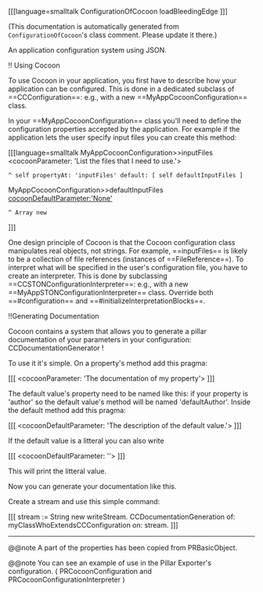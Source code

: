 [[[language=smalltalk
ConfigurationOfCocoon loadBleedingEdge
]]]

(This documentation is automatically generated from `ConfigurationOfCocoon`'s class comment. Please update it there.)

An application configuration system using JSON.

!! Using Cocoon

To use Cocoon in your application, you first have to describe how your application can be configured. This is done in a dedicated subclass of ==CCConfiguration==: e.g., with a new ==MyAppCocoonConfiguration== class.

In your ==MyAppCocoonConfiguration== class you'll need to define the configuration properties accepted by the application. For example if the application lets the user specify input files you can create this method:

[[[language=smalltalk
MyAppCocoonConfiguration>>inputFiles
	<cocoonParameter: 'List the files that I need to use.'>

	^ self propertyAt: 'inputFiles' default: [ self defaultInputFiles ]

MyAppCocoonConfiguration>>defaultInputFiles
	<cocoonDefaultParameter:'None'>
	
	^ Array new
]]]

One design principle of Cocoon is that the Cocoon configuration class manipulates real objects, not strings. For example, ==inputFiles== is likely to be a collection of file references (instances of ==FileReference==). To interpret what will be specified in the user's configuration file, you have to create an interpreter. This is done by subclassing ==CCSTONConfigurationInterpreter==: e.g., with a new ==MyAppSTONConfigurationInterpreter== class. Override both ==#configuration== and ==#initializeInterpretationBlocks==.

!!Generating Documentation

Cocoon contains a system that allows you to generate a pillar documentation of your parameters in your configuration: CCDocumentationGenerator !

To use it it's simple. 
On a property's method add this pragma: 

[[[
	<cocoonParameter: 'The documentation of my property'>
]]]

The default value's property need to be named like this: if your property is 'author' so the default value's method will be named 'defaultAuthor'.
Inside the default method add this pragma: 

[[[
	<cocoonDefaultParameter: 'The description of the default value.'>
]]]

If the default value is a litteral you can also write 

[[[
	<cocoonDefaultParameter: ''>
]]]

This will print the litteral value.

Now you can generate your documentation like this.

Create a stream and use this simple command:

[[[
	stream := String new writeStream.
	CCDocumentationGeneration of: myClassWhoExtendsCCConfiguration on: stream.
]]]


________________________________________________

@@note A part of the properties has been copied from PRBasicObject.

@@note You can see an example of use in the Pillar Exporter's configuration. ( PRCocoonConfiguration and PRCocoonConfigurationInterpreter )

